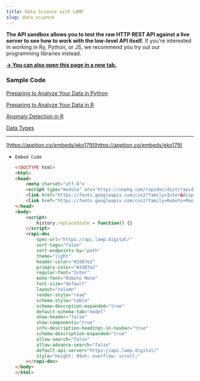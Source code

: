 ```yaml
---
title: Data Science with LAMP
slug: data_science
---
```


**The API sandbox allows you to test the raw HTTP REST API against a live server to see how to work with the low-level API itself.** 
If you're interested in working in Ry, Python, or JS, we recommend you try out our programming libraries instead. 

**[→ You can also open this page in a new tab.](https://apption.co/embeds/eko179)**

### Sample Code

[Preparing to Analyze Your Data in Python](Data_Science_with_LAMP/Preparing_to_Analyze_Your_Data_in_Python.md)

[Preparing to Analyze Your Data in R](Data_Science_with_LAMP/Preparing_to_Analyze_Your_Data_in_R.md)

[Anomaly Detection in R](Data_Science_with_LAMP/Anomaly_Detection_in_R.md)

[Data Types](Data_Science_with_LAMP/Data_Types.md)

---

[https://apption.co/embeds/eko179](https://apption.co/embeds/eko179)

- `Embed Code`

    ```html
    <!DOCTYPE html>
    <html>
    <head>
    	<meta charset="utf-8">
    	<script type="module" src="https://unpkg.com/rapidoc/dist/rapidoc-min.js"></script>
    	<link href="https://fonts.googleapis.com/css2?family=Inter&display=swap" rel="stylesheet">
    	<link href="https://fonts.googleapis.com/css2?family=Roboto+Mono&display=swap" rel="stylesheet">
    </head>
    <body>
    	<script>
    		history.replaceState = function() {}
    	</script>
    	<rapi-doc 
    		spec-url="https://api.lamp.digital/" 
    		sort-tags="false"
    		sort-endpoints-by="path"
    		theme="light" 
    		header-color="#2d87e2" 
    		primary-color="#2d87e2" 
    		regular-font="Inter" 
    		mono-font="Roboto Mono" 
    		font-size="default"
    		layout="column" 
    		render-style="read" 
    		schema-style="table" 
    		schema-descrption-expanded="true"
    		default-schema-tab="model"
    		show-header="false" 
    		show-components="true" 
    		info-description-headings-in-navbar="true" 
    		schema-description-expanded="true" 
    		allow-search="false" 
    		allow-advance-search="false" 
    		default-api-server="https://api.lamp.digital/"
    		style="height: 99vh; overflow: scroll;"
    	></rapi-doc>
    </body> 
    </html>
    ```

